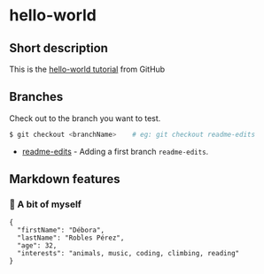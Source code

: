 # hello-world
## Short description
This is the [hello-world tutorial](https://docs.github.com/en/get-started/quickstart/hello-world) from GitHub

## Branches
Check out to the branch you want to test.

```bash
$ git checkout <branchName>    # eg: git checkout readme-edits
```

* [readme-edits](https://github.com/derobpe/hello-world/commits/readme-edits) - Adding a first branch `readme-edits`.


## Markdown features

### :raising_hand: A bit of myself
```
{
  "firstName": "Débora",
  "lastName": "Robles Pérez",
  "age": 32,
  "interests": "animals, music, coding, climbing, reading"
}
```

